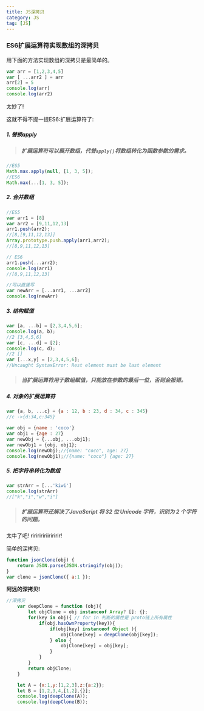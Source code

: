 ```yaml
---
title: JS深拷贝
category: JS
tag: [JS]
---
```


### ES6扩展运算符实现数组的深拷贝

用下面的方法实现数组的深拷贝是最简单的。

```js
var arr = [1,2,3,4,5]
var [ ...arr2 ] = arr
arr[2] = 5
console.log(arr)
console.log(arr2)
```

太妙了!

<!--more-->

这就不得不提一提ES6:扩展运算符了:

##### 1. 替换apply

> ##### 扩展运算符可以展开数组，代替`apply()`将数组转化为函数参数的需求。

```js
//ES5
Math.max.apply(null, [1, 3, 5]);
//ES6
Math.max(...[1, 3, 5]);  

```

##### 2. 合并数组

```js
//ES5
var arr1 = [8]
var arr2 = [9,11,12,13]
arr1.push(arr2);
//[8,[9,11,12,13]]
Array.prototype.push.apply(arr1,arr2);
//[8,9,11,12,13]

// ES6
arr1.push(...arr2);
console.log(arr1)
//[8,9,11,12,13]

//可以直接写
var newArr = [...arr1, ...arr2]
console.log(newArr)

```

##### 3. 结构赋值

```js
var [a, ...b] = [2,3,4,5,6];
console.log(a, b);
//2 [3,4,5,6]
var [c, ...d] = [2];
console.log(c, d);
//2 []
var [...x,y] = [2,3,4,5,6];
//Uncaught SyntaxError: Rest element must be last element

```

> ##### 当扩展运算符用于数组赋值，只能放在参数的最后一位，否则会报错。

##### 4. 对象的扩展运算符

```js
var {a, b, ...c} = {a : 12, b : 23, d : 34, c : 345}
//c ->{d:34,c:345}

var obj = {name : 'coco'}
var obj1 = {age : 27}
var newObj = {...obj, ...obj1};
var newObj1 = {obj, obj1};
console.log(newObj);//{name: "coco", age: 27}
console.log(newObj1);//{name: "coco"} {age: 27}

```

##### 5. 把字符串转化为数组

```js
var strArr = [...'kiwi']
console.log(strArr)
//["k","i","w","i"]

```

> ##### 扩展运算符还解决了JavaScript 将 32 位 Unicode 字符，识别为 2 个字符的问题。

太牛了吧! riririririiriririr!

简单的深拷贝:

```js
function jsonClone(obj) {
    return JSON.parse(JSON.stringify(obj));
}
var clone = jsonClone({ a:1 });
```

**阿远的深拷贝!**

```js
//深拷贝
    var deepClone = function (obj){
    	let objClone = obj instanceof Array? []: {};
    	for(key in obj){ // for in 判断的属性是 proto链上所有属性
    		if(obj.hasOwnProperty(key)){
    			if(obj[key] instanceof Object ){
    		        objClone[key] = deepClone(obj[key]);
    			} else {
    				objClone[key] = obj[key];
    			}
    		}
    	}
    	return objClone;
    }

    let A = {x:1,y:[1,2,3],z:{a:2}};
    let B = [1,2,3,4,[1,2],{}];
    console.log(deepClone(A));
    console.log(deepClone(B));
```

